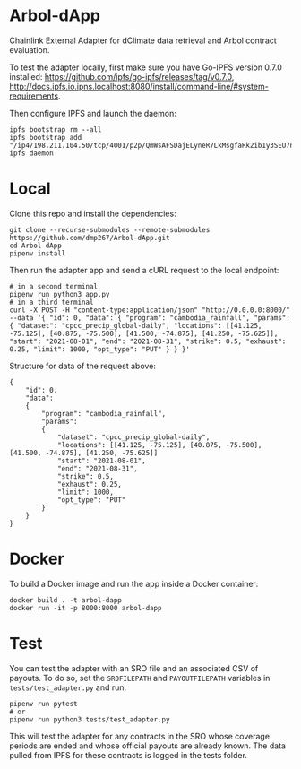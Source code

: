 # Arbol-dApp
Chainlink External Adapter for dClimate data retrieval and Arbol contract evaluation.

To test the adapter locally, first make sure you have Go-IPFS version 0.7.0 installed: https://github.com/ipfs/go-ipfs/releases/tag/v0.7.0, http://docs.ipfs.io.ipns.localhost:8080/install/command-line/#system-requirements.

Then configure IPFS and launch the daemon:
```
ipfs bootstrap rm --all
ipfs bootstrap add  "/ip4/198.211.104.50/tcp/4001/p2p/QmWsAFSDajELyneR7LkMsgfaRk2ib1y3SEU7nQuXSNPsQV"
ipfs daemon
```

# Local
Clone this repo and install the dependencies:
```
git clone --recurse-submodules --remote-submodules https://github.com/dmp267/Arbol-dApp.git
cd Arbol-dApp
pipenv install
```

Then run the adapter app and send a cURL request to the local endpoint:
```
# in a second terminal
pipenv run python3 app.py
# in a third terminal
curl -X POST -H "content-type:application/json" "http://0.0.0.0:8000/" --data '{ "id": 0, "data": { "program": "cambodia_rainfall", "params": { "dataset": "cpcc_precip_global-daily", "locations": [[41.125, -75.125], [40.875, -75.500], [41.500, -74.875], [41.250, -75.625]], "start": "2021-08-01", "end": "2021-08-31", "strike": 0.5, "exhaust": 0.25, "limit": 1000, "opt_type": "PUT" } } }'
```
Structure for data of the request above:
```
{
    "id": 0,
    "data":
    {
        "program": "cambodia_rainfall",
        "params":
        {
            "dataset": "cpcc_precip_global-daily",
            "locations": [[41.125, -75.125], [40.875, -75.500], [41.500, -74.875], [41.250, -75.625]]
            "start": "2021-08-01",
            "end": "2021-08-31",
            "strike": 0.5,
            "exhaust": 0.25,
            "limit": 1000,
            "opt_type": "PUT"
        }
    }
}
```

# Docker
To build a Docker image and run the app inside a Docker container:
```
docker build . -t arbol-dapp
docker run -it -p 8000:8000 arbol-dapp
```

# Test
You can test the adapter with an SRO file and an associated CSV of payouts. To do
so, set the ```SROFILEPATH``` and ```PAYOUTFILEPATH``` variables in
```tests/test_adapter.py``` and run:
```
pipenv run pytest
# or
pipenv run python3 tests/test_adapter.py
```
This will test the adapter for any contracts in the SRO whose coverage periods are
ended and whose official payouts are already known. The data pulled from IPFS for
these contracts is logged in the tests folder.
